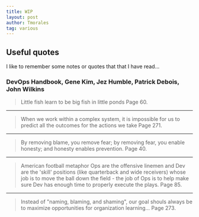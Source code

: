 ```yaml
---
title: WIP
layout: post
author: Tmorales
tag: various
---
```

## Useful quotes

I like to remember some notes or quotes that that I have read...

### DevOps Handbook, Gene Kim, Jez Humble, Patrick Debois, John Wilkins
> Little fish learn to be big fish in little ponds
> Page 60.
---
> When we work within a complex system, it is impossible for us to predict all the outcomes for the actions we take
> Page 271.
---
> By removing blame, you remove fear; by removing fear, you enable honesty; and honesty enables prevention.
> Page 40.
---
> American football metaphor
> Ops are the offensive linemen and Dev are the 'skill' positions (like quarterback and wide receivers) whose job is to move the ball down the field - the job of Ops is to help make sure Dev has enough time to properly execute the plays.
> Page 85.
---
> Instead of "naming, blaming, and shaming", our goal shouls always be to maximize opportunities for organization learning...
> Page 273.